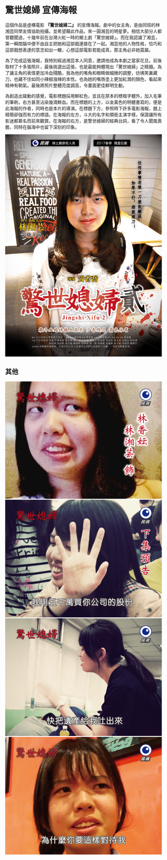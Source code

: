 # 驚世媳婦 宣傳海報

這個作品是虛構電影 **『驚世媳婦二』** 的宣傳海報。劇中的女主角，是由同班的林湘芸同學友情協助拍攝，並希望藉此作品，來一圓湘芸的明星夢。相信大部分人都曾聽聞過，十幾年前在台灣火紅一時的鄉土劇「驚世媳婦」。而在我認識了湘芸，第一瞬間腦中便不由自主把她和這部戲連接在了一起。湘芸他的人物性格，恰巧和這部戲想表達的意念如出一轍，心想這部電影若能成真，那主角必非她莫屬。

為了完成這張海報，我特別經過湘芸本人同意，邀請他成為本劇之當家花旦。前後取材了十多張照片，最後挑選出這張，也是最能夠體現出「驚世媳婦」之精髓。為了讓主角的表情更加冷血殘酷，我為他的嘴角和眼睛做細微的調整，彷彿笑裏藏刀，也藏不住如同小辣椒潑辣的本性。也為她的嘴唇塗上更加紅潤的顏色，看起來精神有朝氣。最後將照片整體亮度調高，令畫面更佳鮮明生動。

為創造出聳動的感覺，電影標題採用鮮紅色，並且在原本的標楷字體外，加入毛筆的筆刷，右方甚至沾染幾滴鮮血。而在標題的上方，以金黃色的明體書寫的，便是此海報的作者，同時也是本片的導演。在標題下方，參照時下許多電影海報，題上精簡卻強而有力的標語。在海報的左方，斗大的名字和領銜主演字樣，保證讓所有影迷都慕名而前來觀賞。在海報的右方，是警世媳婦的經典台詞，看了令人聞風喪膽，同時在腦海中也留下深刻的印象。

![](/static/img/jingshixifu/poster1.png)


## 其他

![](/static/img/jingshixifu/tv1.png)
![](/static/img/jingshixifu/tv2.png)
![](/static/img/jingshixifu/tv3.png)
![](/static/img/jingshixifu/tv4.png)
